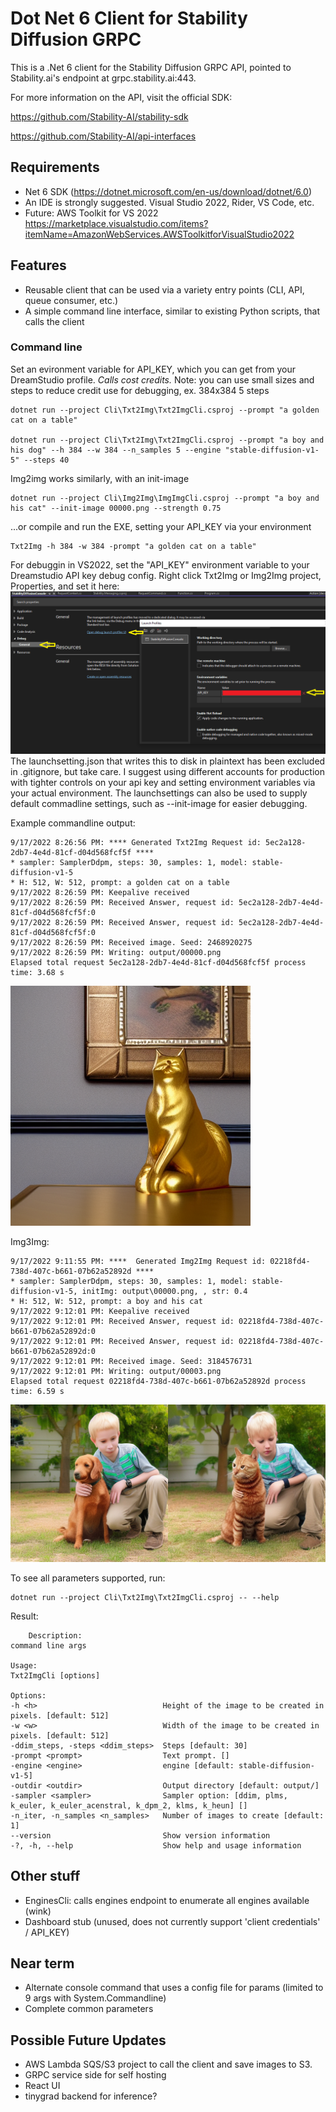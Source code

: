 # Dot Net 6 Client for Stability Diffusion GRPC

This is a .Net 6 client for the Stability Diffusion GRPC API, pointed to Stability.ai's endpoint at grpc.stability.ai:443.

For more information on the API, visit the official SDK:

https://github.com/Stability-AI/stability-sdk

https://github.com/Stability-AI/api-interfaces

## Requirements

* Net 6 SDK (https://dotnet.microsoft.com/en-us/download/dotnet/6.0)
* An IDE is strongly suggested. Visual Studio 2022, Rider, VS Code, etc.
* Future: AWS Toolkit for VS 2022 https://marketplace.visualstudio.com/items?itemName=AmazonWebServices.AWSToolkitforVisualStudio2022

## Features

* Reusable client that can be used via a variety entry points (CLI, API, queue consumer, etc.)
* A simple command line interface, similar to existing Python scripts, that calls the client

### Command line

Set an evironment variable for API_KEY, which you can get from your DreamStudio profile.  *Calls cost credits.*  Note: you can use small sizes and steps to reduce credit use for debugging, ex. 384x384 5 steps

    dotnet run --project Cli\Txt2Img\Txt2ImgCli.csproj --prompt "a golden cat on a table"

    dotnet run --project Cli\Txt2Img\Txt2ImgCli.csproj --prompt "a boy and his dog" --h 384 --w 384 --n_samples 5 --engine "stable-diffusion-v1-5" --steps 40

Img2img works similarly, with an init-image

    dotnet run --project Cli\Img2Img\ImgImgCli.csproj --prompt "a boy and his cat" --init-image 00000.png --strength 0.75 

...or compile and run the EXE, setting your API_KEY via your environment

    Txt2Img -h 384 -w 384 -prompt "a golden cat on a table"

For debuggin in VS2022, set the "API_KEY" environment variable to your Dreamstudio API key debug config.  Right click Txt2Img or Img2Img project, Properties, and set it here:
![a golden cat on a table](img/DEBUG_API_KEY.png)
The launchsetting.json that writes this to disk in plaintext has been excluded in .gitignore, but take care.  I suggest using different accounts for production with tighter controls on your api key and setting environment variables via your actual environment.  The launchsettings can also be used to supply default commadline settings, such as --init-image for easier debugging.

Example commandline output:

    9/17/2022 8:26:56 PM: **** Generated Txt2Img Request id: 5ec2a128-2db7-4e4d-81cf-d04d568fcf5f ****
    * sampler: SamplerDdpm, steps: 30, samples: 1, model: stable-diffusion-v1-5
    * H: 512, W: 512, prompt: a golden cat on a table
    9/17/2022 8:26:59 PM: Keepalive received
    9/17/2022 8:26:59 PM: Received Answer, request id: 5ec2a128-2db7-4e4d-81cf-d04d568fcf5f:0
    9/17/2022 8:26:59 PM: Received Answer, request id: 5ec2a128-2db7-4e4d-81cf-d04d568fcf5f:0
    9/17/2022 8:26:59 PM: Received image. Seed: 2468920275
    9/17/2022 8:26:59 PM: Writing: output/00000.png
    Elapsed total request 5ec2a128-2db7-4e4d-81cf-d04d568fcf5f process time: 3.68 s
![a golden cat on a table](img/00000.png)

Img3Img:

    9/17/2022 9:11:55 PM: ****  Generated Img2Img Request id: 02218fd4-738d-407c-b661-07b62a52892d ****
    * sampler: SamplerDdpm, steps: 30, samples: 1, model: stable-diffusion-v1-5, initImg: output\00000.png, , str: 0.4
    * H: 512, W: 512, prompt: a boy and his cat
    9/17/2022 9:12:01 PM: Keepalive received
    9/17/2022 9:12:01 PM: Received Answer, request id: 02218fd4-738d-407c-b661-07b62a52892d:0
    9/17/2022 9:12:01 PM: Received Answer, request id: 02218fd4-738d-407c-b661-07b62a52892d:0
    9/17/2022 9:12:01 PM: Received image. Seed: 3184576731
    9/17/2022 9:12:01 PM: Writing: output/00003.png
    Elapsed total request 02218fd4-738d-407c-b661-07b62a52892d process time: 6.59 s
![a golden cat on a table](img/img2img.png)

To see all parameters supported, run:

    dotnet run --project Cli\Txt2Img\Txt2ImgCli.csproj -- --help

Result:

        Description:
    command line args

    Usage:
    Txt2ImgCli [options]

    Options:
    -h <h>                            Height of the image to be created in pixels. [default: 512]
    -w <w>                            Width of the image to be created in pixels. [default: 512]
    -ddim_steps, -steps <ddim_steps>  Steps [default: 30]
    -prompt <prompt>                  Text prompt. []
    -engine <engine>                  engine [default: stable-diffusion-v1-5]
    -outdir <outdir>                  Output directory [default: output/]
    -sampler <sampler>                Sampler option: [ddim, plms, k_euler, k_euler_acenstral, k_dpm_2, klms, k_heun] []
    -n_iter, -n_samples <n_samples>   Number of images to create [default: 1]
    --version                         Show version information
    -?, -h, --help                    Show help and usage information

## Other stuff

* EnginesCli: calls engines endpoint to enumerate all engines available (wink)
* Dashboard stub (unused, does not currently support 'client credentials' / API_KEY)

## Near term

* Alternate console command that uses a config file for params (limited to 9 args with System.Commandline)
* Complete common parameters

## Possible Future Updates

* AWS Lambda SQS/S3 project to call the client and save images to S3. 
* GRPC service side for self hosting
* React UI
* tinygrad backend for inference?